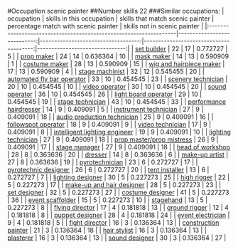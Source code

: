 #Occupation scenic painter
##Number skills 22
###Similar occupations:
| occupation                                                        |   skills in this occupation |   skills that match scenic painter |   percentage match with scenic painter |   skills not in scenic painter |
|:------------------------------------------------------------------|----------------------------:|-----------------------------------:|---------------------------------------:|-------------------------------:|
| [set builder](set_builder.md)                                     |                          22 |                                 17 |                               0.772727 |                              5 |
| [prop maker](prop_maker.md)                                       |                          24 |                                 14 |                               0.636364 |                             10 |
| [mask maker](mask_maker.md)                                       |                          14 |                                 13 |                               0.590909 |                              1 |
| [costume maker](costume_maker.md)                                 |                          28 |                                 13 |                               0.590909 |                             15 |
| [wig and hairpiece maker](wig_and_hairpiece_maker.md)             |                          17 |                                 13 |                               0.590909 |                              4 |
| [stage machinist](stage_machinist.md)                             |                          32 |                                 12 |                               0.545455 |                             20 |
| [automated fly bar operator](automated_fly_bar_operator.md)       |                          33 |                                 10 |                               0.454545 |                             23 |
| [scenery technician](scenery_technician.md)                       |                          20 |                                 10 |                               0.454545 |                             10 |
| [video operator](video_operator.md)                               |                          30 |                                 10 |                               0.454545 |                             20 |
| [sound operator](sound_operator.md)                               |                          36 |                                 10 |                               0.454545 |                             26 |
| [light board operator](light_board_operator.md)                   |                          29 |                                 10 |                               0.454545 |                             19 |
| [stage technician](stage_technician.md)                           |                          43 |                                 10 |                               0.454545 |                             33 |
| [performance hairdresser](performance_hairdresser.md)             |                          14 |                                  9 |                               0.409091 |                              5 |
| [instrument technician](instrument_technician.md)                 |                          27 |                                  9 |                               0.409091 |                             18 |
| [audio production technician](audio_production_technician.md)     |                          25 |                                  9 |                               0.409091 |                             16 |
| [followspot operator](followspot_operator.md)                     |                          18 |                                  9 |                               0.409091 |                              9 |
| [video technician](video_technician.md)                           |                          17 |                                  9 |                               0.409091 |                              8 |
| [intelligent lighting engineer](intelligent_lighting_engineer.md) |                          19 |                                  9 |                               0.409091 |                             10 |
| [lighting technician](lighting_technician.md)                     |                          27 |                                  9 |                               0.409091 |                             18 |
| [prop master/prop mistress](prop_master-prop_mistress.md)         |                          26 |                                  9 |                               0.409091 |                             17 |
| [stage manager](stage_manager.md)                                 |                          27 |                                  9 |                               0.409091 |                             18 |
| [head of workshop](head_of_workshop.md)                           |                          28 |                                  8 |                               0.363636 |                             20 |
| [dresser](dresser.md)                                             |                          14 |                                  8 |                               0.363636 |                              6 |
| [make-up artist](make-up_artist.md)                               |                          27 |                                  8 |                               0.363636 |                             19 |
| [pyrotechnician](pyrotechnician.md)                               |                          23 |                                  6 |                               0.272727 |                             17 |
| [pyrotechnic designer](pyrotechnic_designer.md)                   |                          26 |                                  6 |                               0.272727 |                             20 |
| [tent installer](tent_installer.md)                               |                          13 |                                  6 |                               0.272727 |                              7 |
| [lighting designer](lighting_designer.md)                         |                          30 |                                  5 |                               0.227273 |                             25 |
| [high rigger](high_rigger.md)                                     |                          22 |                                  5 |                               0.227273 |                             17 |
| [make-up and hair designer](make-up_and_hair_designer.md)         |                          28 |                                  5 |                               0.227273 |                             23 |
| [set designer](set_designer.md)                                   |                          32 |                                  5 |                               0.227273 |                             27 |
| [costume designer](costume_designer.md)                           |                          41 |                                  5 |                               0.227273 |                             36 |
| [event scaffolder](event_scaffolder.md)                           |                          15 |                                  5 |                               0.227273 |                             10 |
| [stagehand](stagehand.md)                                         |                          13 |                                  5 |                               0.227273 |                              8 |
| [flying director](flying_director.md)                             |                          17 |                                  4 |                               0.181818 |                             13 |
| [ground rigger](ground_rigger.md)                                 |                          12 |                                  4 |                               0.181818 |                              8 |
| [puppet designer](puppet_designer.md)                             |                          28 |                                  4 |                               0.181818 |                             24 |
| [event electrician](event_electrician.md)                         |                           9 |                                  4 |                               0.181818 |                              5 |
| [fight director](fight_director.md)                               |                          16 |                                  3 |                               0.136364 |                             13 |
| [construction painter](construction_painter.md)                   |                          21 |                                  3 |                               0.136364 |                             18 |
| [hair stylist](hair_stylist.md)                                   |                          16 |                                  3 |                               0.136364 |                             13 |
| [plasterer](plasterer.md)                                         |                          16 |                                  3 |                               0.136364 |                             13 |
| [sound designer](sound_designer.md)                               |                          30 |                                  3 |                               0.136364 |                             27 |
